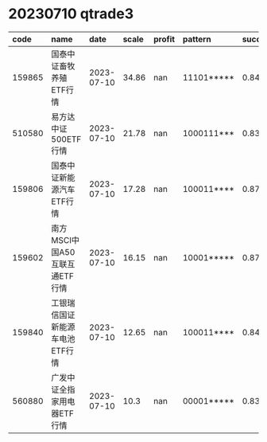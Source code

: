 
# 20230710 qtrade3
 | code | name | date | scale | profit | pattern | success_rate | success_cnt | fund_cnt | 
 | :----- | :----- | :----- | :----- | :----- | :----- | :----- | :----- | :----- | 
 | 159865 | 国泰中证畜牧养殖ETF行情 | 2023-07-10 | 34.86 | nan | 11101***** | 0.8461538461538461 | 11 | 13 | 
 | 510580 | 易方达中证500ETF行情 | 2023-07-10 | 21.78 | nan | 1000111*** | 0.8333333333333334 | 10 | 12 | 
 | 159806 | 国泰中证新能源汽车ETF行情 | 2023-07-10 | 17.28 | nan | 100011**** | 0.875 | 14 | 16 | 
 | 159602 | 南方MSCI中国A50互联互通ETF行情 | 2023-07-10 | 16.15 | nan | 10001***** | 0.875 | 14 | 16 | 
 | 159840 | 工银瑞信国证新能源车电池ETF行情 | 2023-07-10 | 12.65 | nan | 100011**** | 0.8461538461538461 | 11 | 13 | 
 | 560880 | 广发中证全指家用电器ETF行情 | 2023-07-10 | 10.3 | nan | 00001***** | 0.8333333333333334 | 10 | 12 | 
